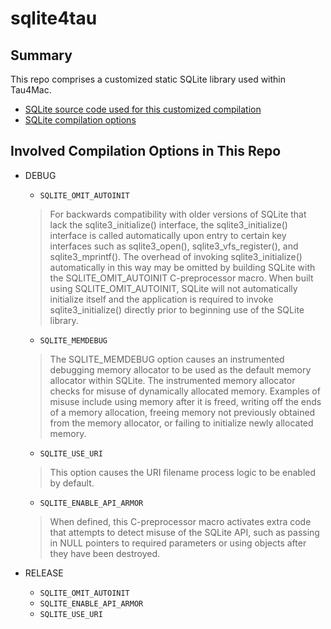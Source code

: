 # sqlite4tau

## Summary

This repo comprises a customized static SQLite library used within Tau4Mac.

- [SQLite source code used for this customized compilation](https://www.sqlite.org/download.html)
- [SQLite compilation options](https://www.sqlite.org/compile.html)

## Involved Compilation Options in This Repo

- DEBUG
  - `SQLITE_OMIT_AUTOINIT`
  > For backwards compatibility with older versions of SQLite that lack the sqlite3_initialize() interface, the sqlite3_initialize() interface is called automatically upon entry to certain key interfaces such as sqlite3_open(), sqlite3_vfs_register(), and sqlite3_mprintf(). The overhead of invoking sqlite3_initialize() automatically in this way may be omitted by building SQLite with the SQLITE_OMIT_AUTOINIT C-preprocessor macro. When built using SQLITE_OMIT_AUTOINIT, SQLite will not automatically initialize itself and the application is required to invoke sqlite3_initialize() directly prior to beginning use of the SQLite library.

  - `SQLITE_MEMDEBUG`
  > The SQLITE_MEMDEBUG option causes an instrumented debugging memory allocator to be used as the default memory allocator within SQLite. The instrumented memory allocator checks for misuse of dynamically allocated memory. Examples of misuse include using memory after it is freed, writing off the ends of a memory allocation, freeing memory not previously obtained from the memory allocator, or failing to initialize newly allocated memory.
  
  - `SQLITE_USE_URI`
  > This option causes the URI filename process logic to be enabled by default.
  
  - `SQLITE_ENABLE_API_ARMOR`
  > When defined, this C-preprocessor macro activates extra code that attempts to detect misuse of the SQLite API, such as passing in NULL pointers to required parameters or using objects after they have been destroyed.

- RELEASE
  - `SQLITE_OMIT_AUTOINIT`
  - `SQLITE_ENABLE_API_ARMOR`
  - `SQLITE_USE_URI`
